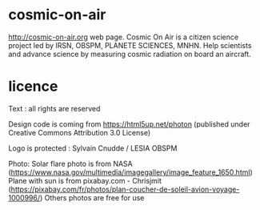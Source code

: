 # cosmic-on-air
http://cosmic-on-air.org web page. Cosmic On Air is a citizen science project led by IRSN, OBSPM, PLANETE SCIENCES, MNHN.
Help scientists and advance science by measuring cosmic radiation on board an aircraft.

# licence
Text : all rights are reserved

Design code is coming from https://html5up.net/photon (published under Creative Commons Attribution 3.0 License)

Logo is protected : Sylvain Cnudde / LESIA OBSPM

Photo: 
  Solar flare photo is from NASA (https://www.nasa.gov/multimedia/imagegallery/image_feature_1650.html)
  Plane with sun is from pixabay.com - Chrisjmit (https://pixabay.com/fr/photos/plan-coucher-de-soleil-avion-voyage-1000996/)
  Others photos are free for use
